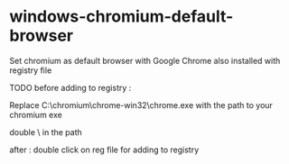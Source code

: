 windows-chromium-default-browser
================================

Set chromium as default browser with Google Chrome also installed with registry file

TODO before adding to registry :

Replace C:\\chromium\\chrome-win32\\chrome.exe with the path to your chromium exe

double \ in the path

after : double click on reg file for adding to registry
